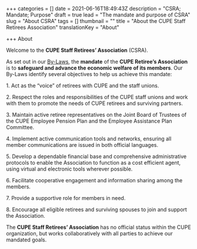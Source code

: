 +++
categories = []
date = 2021-06-16T18:49:43Z
description = "CSRA; Mandate; Purpose"
draft = true
lead = "The mandate and purpose of CSRA"
slug = "About CSRA"
tags = []
thumbnail = ""
title = "About the CUPE Staff Retirees Association"
translationKey = "About"

+++
About

Welcome to the **CUPE Staff Retirees’ Association** (CSRA).

As set out in our [By-Laws](https://cuperetirees.ca/by-laws/), the **mandate** of the **CUPE Retiree’s Association** is to **safeguard and advance the economic welfare of its members**. Our By-Laws identify several objectives to help us achieve this mandate:

1\. Act as the “voice” of retirees with CUPE and the staff unions.

2\. Respect the roles and responsibilities of the CUPE staff unions and work with them to promote the needs of CUPE retirees and surviving partners.

3\. Maintain active retiree representatives on the Joint Board of Trustees of the CUPE Employee Pension Plan and the Employee Assistance Plan Committee.

4\. Implement active communication tools and networks, ensuring all member communications are issued in both official languages.

5\. Develop a dependable financial base and comprehensive administrative protocols to enable the Association to function as a cost efficient agent, using virtual and electronic tools wherever possible.

6\. Facilitate cooperative engagement and information sharing among the members.

7\. Provide a supportive role for members in need.

8\. Encourage all eligible retirees and surviving spouses to join and support the Association.

The **CUPE Staff Retirees’ Association** has no official status within the CUPE organization, but works collaboratively with all parties to achieve our mandated goals.